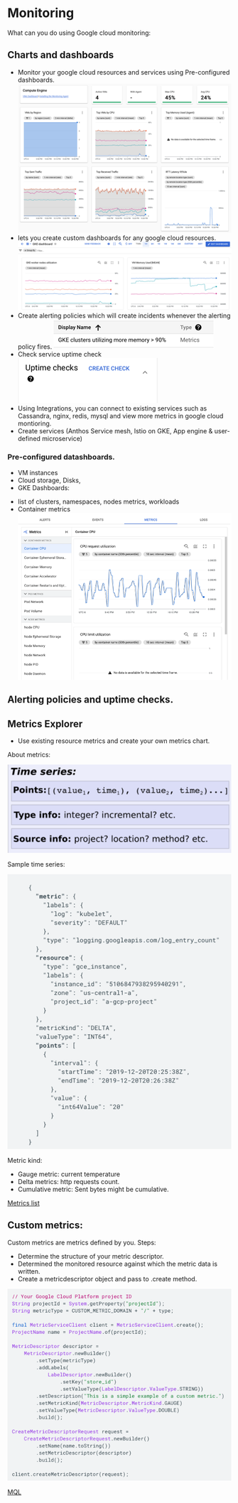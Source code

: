 # Monitoring
What can you do using Google cloud monitoring:

## Charts and dashboards
- Monitor your google cloud resources and services using Pre-configured dashboards.
![img_2.png](img_2.png)
- lets you create custom dashboards for any google cloud resources. 
![img_3.png](img_3.png)
- Create alerting policies which will create incidents whenever the alerting policy fires. 
![img_1.png](img_1.png)
- Check service uptime check
![img_4.png](img_4.png)
- Using Integrations, you can connect to existing services such as Cassandra, nginx, redis, mysql and view more metrics in google cloud montioring. 
- Create services (Anthos Service mesh, Istio on GKE, App engine & user-defined microservice)

### Pre-configured datashboards. 
* VM instances
* Cloud storage, Disks, 
* GKE Dashboards: 
- list of clusters, namespaces, nodes metrics, workloads
- Container metrics
![img.png](img.png)

## Alerting policies and uptime checks. 

## Metrics Explorer
* Use existing resource metrics and create your own metrics chart. 

About metrics:

![img_5.png](img_5.png)

Sample time series:

![img_6.png](img_6.png)

Metric kind:
- Gauge metric: current temperature
- Delta metrics: http requests count. 
- Cumulative metric: Sent bytes might be cumulative. 

[Metrics list](https://cloud.google.com/monitoring/api/metrics)

## Custom metrics:
Custom metrics are metrics defined by you.
Steps:
* Determine the structure of your metric descriptor. 
* Determined the monitored resource against which the metric data is written. 
* Create a metricdescriptor object and pass to .create method.

![img_7.png](img_7.png)


[MQL](mql.md)
